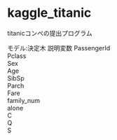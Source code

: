 # kaggle_titanic
titanicコンペの提出プログラム

モデル:決定木
説明変数
PassengerId    
Pclass         
Sex            
Age            
SibSp          
Parch          
Fare           
family_num     
alone          
C              
Q          
S      
